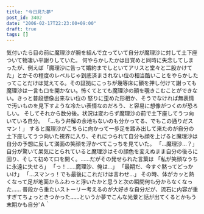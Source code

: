 ```yaml
---
title: "今日見た夢"
post_id: 3402
date: "2006-02-17T22:23:00+09:00"
draft: true
tags: []
---
```



気付いたら目の前に魔理沙が腕を組んで立っていて自分が魔理沙に対して土下座ついて物凄い平謝りしていた。 何やらかしたかは目覚めと同時に失念してしまったが、例えば「魔理沙に告って婚約までしといてアリスと堂々と二股かけてた」とかその程度のレベルじゃ到底済まされない位の相当酷いことをやらかしたってことだけは覚えてる。その証拠にこっちが幾等床に額を押し付けて謝っても魔理沙は一言も口を開かない。怖くてとても魔理沙の顔を覗きこむことができない。きっと普段想像出来ない位の 怒りに歪めた形相か、そうでなければ無表情で汚いものを見下すような冷たい表情なのだろう、と容易に想像がつくのが恐ろしい。 そしてそれから数分後。状況は変わらず魔理沙の前で土下座してうつ向いている自分。 「…もう弁解の余地もないのも分かってる、でもこの通りだスマン！」 すると魔理沙がこちらに向かって一歩足を踏み出して来たのが自分の土下座してうつ向いた視界に入り、それにつられて自分も顔を上げると魔理沙は自分の予想に反して満面の笑顔を浮かべてこっちを見ていた。 「…魔理沙…？」 自分が驚いて呆気にとられていると魔理沙はその顔色を変えぬまま自分の後ろに回り、そして初めて口を開く。……だがその発せられた言葉は 「私が笑顔なうちに永遠に失せろ」 「っ！……魔理沙、俺は…」 「最期だ、今すぐ黙ってどっかいけ」 「…スマンっ！でも最後にこれだけは言わせ…」 その時、体がカッと熱くなって足が地面からふわっと浮いたかと思うと次の瞬間何も分からなくなった…… 普段から重たいストーリー考えるのが大好きな自分だが、流石に内容が重すぎてちょっときつかった……というか夢でこんな光景と話が出てくるとかもう末期かも自分'Ａ｀
